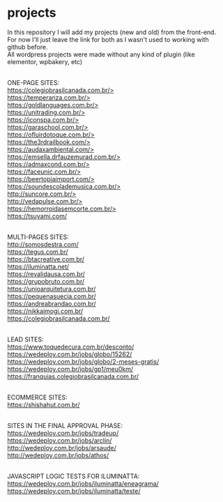 # projects
In this repository I will add my projects (new and old) from the front-end.<br />
For now I'll just leave the link for both as I wasn't used to working with github before.<br />
All wordpress projects were made without any kind of plugin (like elementor, wpbakery, etc)<br /><br />


ONE-PAGE SITES:<br />
https://colegiobrasilcanada.com.br/><br />
https://temperanza.com.br/><br />
https://goldlanguages.com.br/><br />
https://unitrading.com.br/><br />
https://iconspa.com.br/><br />
https://garaschool.com.br/><br />
https://ofluirdotoque.com.br/><br />
https://the3rdrailbook.com/><br />
https://audaxambiental.com/><br />
https://emsella.drfauzemurad.com.br/><br />
https://admaxcond.com.br/><br />
https://faceunic.com.br/><br />
https://beertopiaimport.com/><br />
https://soundescolademusica.com.br/><br />
http://suncore.com.br/><br />
http://vedapulse.com.br/><br />
https://hemorroidasemcorte.com.br/><br />
https://tsuyami.com/<br /><br />

MULTI-PAGES SITES:<br />
http://somosdestra.com/<br />
https://tegus.com.br/<br />
https://btacreative.com.br/<br />
https://iluminatta.net/<br />
https://revalidausa.com.br/<br />
https://grupobruto.com.br/<br />
https://unioarquitetura.com.br/<br />
https://pequenasuecia.com.br/<br />
https://andreabrandao.com.br/<br />
https://nikkaimogi.com.br/<br />
https://colegiobrasilcanada.com.br/<br /><br />


LEAD SITES:<br />
https://www.toquedecura.com.br/desconto/<br />
https://wedeploy.com.br/jobs/globo/15262/<br />
https://wedeploy.com.br/jobs/globo/2-meses-gratis/<br />
https://wedeploy.com.br/jobs/gp1/meu0km/<br />
https://franquias.colegiobrasilcanada.com.br/<br /><br />

ECOMMERCE SITES:<br />
https://shishahut.com.br/<br /><br />

SITES IN THE FINAL APPROVAL PHASE:<br />
https://wedeploy.com.br/jobs/tradeup/<br />
https://wedeploy.com.br/jobs/arclin/<br />
http://wedeploy.com.br/jobs/arsaude/<br />
http://wedeploy.com.br/jobs/athos/<br /><br />

JAVASCRIPT LOGIC TESTS FOR ILUMINATTA:<br />
https://wedeploy.com.br/jobs/iluminatta/eneagrama/<br />
https://wedeploy.com.br/jobs/iluminatta/teste/<br />
